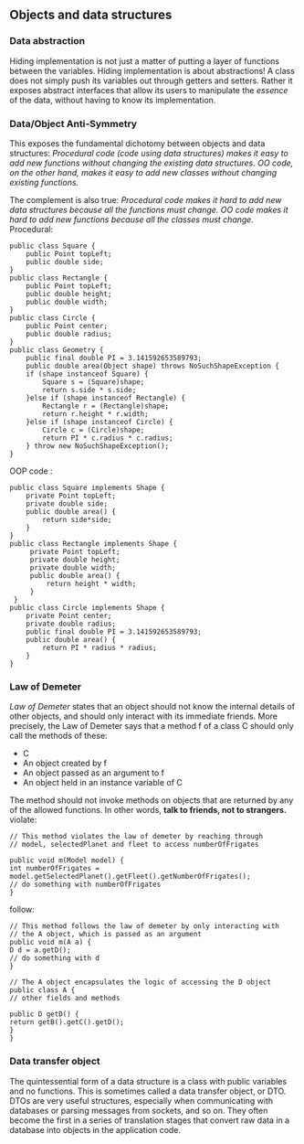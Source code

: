 ﻿## Objects and data structures
### Data abstraction
 Hiding implementation is not just a matter of putting a layer of functions between the variables. Hiding implementation is about abstractions! A class does not simply push its variables out through getters and setters. Rather it exposes abstract interfaces that allow its users to manipulate the _essence_ of the data, without having to know its implementation.
### Data/Object Anti-Symmetry
This exposes the fundamental dichotomy between objects and data structures:
_Procedural code (code using data structures) makes it easy to add new functions without changing the existing data structures. OO code, on the other hand, makes it easy to add new classes without changing existing functions._

The complement is also true: 
_Procedural code makes it hard to add new data structures because all the functions must change. OO code makes it hard to add new functions because all the classes must change._
Procedural:
```
public class Square { 
	public Point topLeft; 
	public double side; 
} 
public class Rectangle { 
	public Point topLeft; 
	public double height; 
	public double width; 
} 
public class Circle { 
	public Point center; 
	public double radius; 
} 
public class Geometry { 
	public final double PI = 3.141592653589793; 
	public double area(Object shape) throws NoSuchShapeException { 
	if (shape instanceof Square) { 
		Square s = (Square)shape; 
		return s.side * s.side; 
	}else if (shape instanceof Rectangle) { 
		Rectangle r = (Rectangle)shape; 
		return r.height * r.width; 
	}else if (shape instanceof Circle) { 
		Circle c = (Circle)shape; 
		return PI * c.radius * c.radius; 
	} throw new NoSuchShapeException(); 
}
```


OOP code :
```
public class Square implements Shape { 
	private Point topLeft; 
	private double side; 
	public double area() { 
		return side*side; 
	} 
} 
public class Rectangle implements Shape {
	 private Point topLeft; 
	 private double height; 
	 private double width; 
	 public double area() { 
		 return height * width; 
	 }
 }
public class Circle implements Shape { 
	private Point center; 
	private double radius; 
	public final double PI = 3.141592653589793; 
	public double area() { 
		return PI * radius * radius; 
	}
}
```
### Law of Demeter
_Law of Demeter_ states that an object should not know the internal details of other objects, and should only interact with its immediate friends.
More precisely, the Law of Demeter says that a method f of a class C should only call the methods of these:  
- C 
- An object created by f
- An object passed as an argument to f 
-  An object held in an instance variable of C

The method should not invoke methods on objects that are returned by any of the allowed functions. 
In other words, **talk to friends, not to strangers.**
violate:
```
// This method violates the law of demeter by reaching through
// model, selectedPlanet and fleet to access numberOfFrigates

public void m(Model model) {
int numberOfFrigates = model.getSelectedPlanet().getFleet().getNumberOfFrigates();
// do something with numberOfFrigates
}
```
follow:
```
// This method follows the law of demeter by only interacting with
// the A object, which is passed as an argument
public void m(A a) {
D d = a.getD();
// do something with d
}

// The A object encapsulates the logic of accessing the D object
public class A {
// other fields and methods

public D getD() {
return getB().getC().getD();
}
}
```
### Data transfer object
The quintessential form of a data structure is a class with public variables and no functions. This is sometimes called a data transfer object, or DTO. DTOs are very useful structures, especially when communicating with databases or parsing messages from sockets, and so on. They often become the first in a series of translation stages that convert raw data in a database into objects in the application code.
